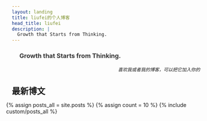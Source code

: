 ```yaml
---
layout: landing
title: liufei的个人博客
head_title: liufei
description: |
  Growth that Starts from Thinking.
---
```


<div class="row" style="margin-bottom:20px;">
  <div style="width:100%">
    <h3 style="margin-bottom:5px; margin-left:20px; color:#333333;">Growth that Starts from Thinking.</h3>
    <h6 align="right" style="font-size:12px; margin-right:8px">喜欢我或者我的博客，可以把它加入你的</h6>
  </div>
  <div class="divbox" style="width:96%;margin-right:0px;padding-right:10px;">
    <h1 id="start-now" style="margin-left: 0px; margin-right: 0px; font-size: 22px;">最新博文</h1>
    <div style="margin-left:-15px">
    {% assign posts_all = site.posts %}
    {% assign count = 10 %}
    {% include custom/posts_all %}
  </div>
  </div>
  
</div>

